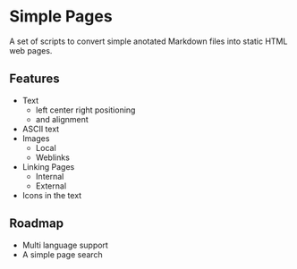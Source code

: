 # Simple Pages
A set of scripts to convert simple anotated Markdown files into static HTML web pages.

## Features
- Text
  - left center right positioning
  - and alignment
- ASCII text
- Images
  - Local
  - Weblinks
- Linking Pages
  - Internal
  - External
- Icons in the text

## Roadmap
- Multi language support
- A simple page search
